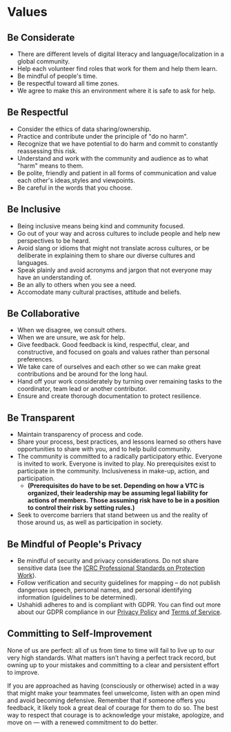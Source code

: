 # Values

## Be Considerate <a id="CodeofConduct-BeConsiderate"></a>

* There are different levels of digital literacy and language/localization in a global community.
* Help each volunteer find roles that work for them and help them learn.
* Be mindful of people's time.
* Be respectful toward all time zones.
* We agree to make this an environment where it is safe to ask for help.

## Be Respectful <a id="CodeofConduct-BeRespectful"></a>

* Consider the ethics of data sharing/ownership.
* Practice and contribute under the principle of "do no harm".
* Recognize that we have potential to do harm and commit to constantly reassessing this risk.
* Understand and work with the community and audience as to what "harm" means to them.
* Be polite, friendly and patient  in all forms of communication and value each other's ideas,styles and viewpoints.
* Be careful in the words that you choose.

## Be Inclusive <a id="CodeofConduct-BeRespectful"></a>

* Being inclusive means being kind and community focused.
* Go out of your way and across cultures to include people and help new perspectives to be heard.
* Avoid slang or idioms that might not translate across cultures, or be deliberate in explaining them to share our diverse cultures and languages.
* Speak plainly and avoid acronyms and jargon that not everyone may have an understanding of. 
* Be an ally to others when you see a need.
* Accomodate many cultural practises, attitude and beliefs.

## Be Collaborative <a id="CodeofConduct-BeCollaborative"></a>

* When we disagree, we consult others.
* When we are unsure, we ask for help.
* Give feedback. Good feedback is kind, respectful, clear, and constructive, and focused on goals and values rather than personal preferences. 
* We take care of ourselves and each other so we can make great contributions and be around for the long haul.
* Hand off your work considerately by turning over remaining tasks to the coordinator, team lead or another contributor.
* Ensure and create thorough documentation to protect resilience.

## Be Transparent <a id="CodeofConduct-BeTransparent"></a>

* Maintain transparency of process and code.
* Share your process, best practices, and lessons learned so others have opportunities to share with you, and to help build community.
* The community is committed to a radically participatory ethic. Everyone is invited to work. Everyone is invited to play. No prerequisites exist to participate in the community. Inclusiveness in make-up, action, and participation.
  * **\(Prerequisites do have to be set. Depending on how a VTC is organized, their leadership may be assuming legal liability for actions of members. Those assuming risk have to be in a position to control their risk by setting rules.\)**
* Seek to overcome barriers that stand between us and the reality of those around us, as well as participation in society.

## **Be Mindful of People's Privacy** <a id="CodeofConduct-BeMindfulofpeople&apos;sprivacy"></a>

* Be mindful of security and privacy considerations. Do not share sensitive data \(see the [ICRC Professional Standards on Protection Work](http://www.icrc.org/eng/resources/documents/publication/p0999.htm)\).
* Follow verification and security guidelines for mapping – do not publish dangerous speech, personal names, and personal identifying information \(guidelines to be determined\).
* Ushahidi adheres to and is compliant with GDPR. You can find out more about our GDPR compliance in our [Privacy Policy](https://www.ushahidi.com/privacy-policy) and [Terms of Service](https://www.ushahidi.com/terms-of-service).

## Committing to Self-Improvement

None of us are perfect: all of us from time to time will fail to live up to our very high standards. What matters isn’t having a perfect track record, but owning up to your mistakes and committing to a clear and persistent effort to improve.

If you are approached as having \(consciously or otherwise\) acted in a way that might make your teammates feel unwelcome, listen with an open mind and avoid becoming defensive. Remember that if someone offers you feedback, it likely took a great deal of courage for them to do so. The best way to respect that courage is to acknowledge your mistake, apologize, and move on — with a renewed commitment to do better.

